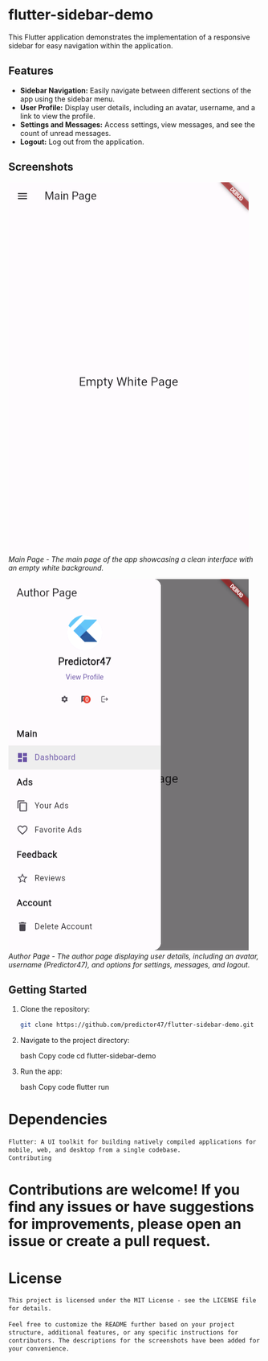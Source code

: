 # flutter-sidebar-demo

This Flutter application demonstrates the implementation of a responsive sidebar for easy navigation within the application.

## Features

- **Sidebar Navigation:** Easily navigate between different sections of the app using the sidebar menu.
- **User Profile:** Display user details, including an avatar, username, and a link to view the profile.
- **Settings and Messages:** Access settings, view messages, and see the count of unread messages.
- **Logout:** Log out from the application.

## Screenshots

![Main Page](image/mainpage.png)
*Main Page - The main page of the app showcasing a clean interface with an empty white background.*

![Author Page](image/aurthor.png)
*Author Page - The author page displaying user details, including an avatar, username (Predictor47), and options for settings, messages, and logout.*

## Getting Started

1. Clone the repository:

   ```bash
   git clone https://github.com/predictor47/flutter-sidebar-demo.git

2. Navigate to the project directory:

    bash
    Copy code
    cd flutter-sidebar-demo
3. Run the app:

    bash
    Copy code
    flutter run
# Dependencies
    Flutter: A UI toolkit for building natively compiled applications for mobile, web, and desktop from a single codebase.
    Contributing

# Contributions are welcome! If you find any issues or have suggestions for improvements, please open an issue or create a pull request.

# License
    This project is licensed under the MIT License - see the LICENSE file for details.

    Feel free to customize the README further based on your project structure, additional features, or any specific instructions for contributors. The descriptions for the screenshots have been added for your convenience.






